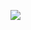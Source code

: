 <p align="center">
  <img style="position: absolute; left: 100px" src=https://github-readme-stats.vercel.app/api?username=wnbaum&count_private=true&show_icons=true&theme=material-palenight>
</p>
